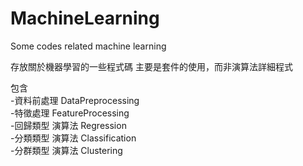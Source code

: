 # MachineLearning
Some codes related machine learning

存放關於機器學習的一些程式碼
主要是套件的使用，而非演算法詳細程式

包含  
-資料前處理 DataPreprocessing  
-特徵處理 FeatureProcessing  
-回歸類型 演算法 Regression  
-分類類型 演算法 Classification  
-分群類型 演算法 Clustering  
